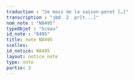 ```yaml
---
traduction : "2e mois de la saison-péret […]"
transcription : "ȝbd  2  pr[t...]"
nom_note : "N8495"
typeObjet : "Sceau"
id_note : "8495"
title: note N8495
scelles: 
id_notice: N8495
layout: notice_note
type: note
partie: 3
---
```

